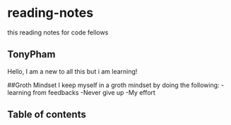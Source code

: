 # reading-notes
this reading notes for code fellows 

## TonyPham
Hello, I am a new to all this but i am learning!

##Groth Mindset 
I keep myself in a groth mindset by doing the following:
-learning from feedbacks 
-Never give up
-My effort 

## Table of contents 

